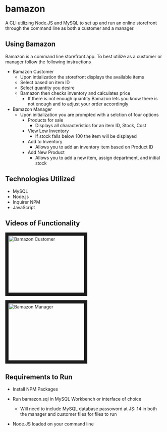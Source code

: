# bamazon

A CLI utilizing Node.JS and MySQL to set up and run an online storefront through the command line as both a customer and a manager.

## Using Bamazon

Bamazon is a command line storefront app. To best utilize as a customer or manager follow the following instructions
* Bamazon Customer
    * Upon intialization the storefront displays the available items
    * Select based on item ID 
    * Select quantity you desire
    * Bamazon then checks inventory and calculates price
        * If there is not enough quantity Bamazon lets you know there is not enough and to adjust your order accordingly
* Bamazon Manager
    * Upon initialization you are prompted with a selction of four options
        * Products for sale
            * Displays all characteristics for an item ID, Stock, Cost
        * View Low Inventory
            * If stock falls below 100 the item will be displayed
        * Add to Inventory
            * Allows you to add an inventory item based on Product ID
        * Add New Product
            * Allows you to add a new item, assign department, and initial stock

## Technologies Utilized

* MySQL
* Node.js
* Inquirer NPM
* JavaScript

## Videos of Functionality 

<a href="http://www.youtube.com/watch?feature=player_embedded&v=HrEV0kmzvcc
" target="_blank"><img src="http://img.youtube.com/vi/HrEV0kmzvcc/0.jpg" 
alt="Bamazon Customer" width="240" height="180" border="10" /></a>

<a href="http://www.youtube.com/watch?feature=player_embedded&v=wm0xDf39csU
" target="_blank"><img src="http://img.youtube.com/vi/wm0xDf39csU/0.jpg" 
alt="Bamazon Manager" width="240" height="180" border="10" /></a>

## Requirements to Run

* Install NPM Packages

* Run bamazon.sql in MySQL Workbench or interface of choice
    * Will need to include MySQL database passoword at JS: 14 in both the manager and customer files for files to run

* Node.JS loaded on your command line 


